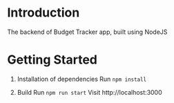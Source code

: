 # Introduction
The backend of Budget Tracker app, built using NodeJS


# Getting Started

1. Installation of dependencies
Run `npm install`

2. Build
Run `npm run start`
Visit http://localhost:3000
